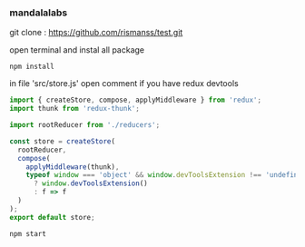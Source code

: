 ### mandalalabs

git clone :
https://github.com/rismanss/test.git

open terminal and instal all package

```
npm install
```

in file 'src/store.js' open comment if you have redux devtools

```js
import { createStore, compose, applyMiddleware } from 'redux';
import thunk from 'redux-thunk';

import rootReducer from './reducers';

const store = createStore(
  rootReducer,
  compose(
    applyMiddleware(thunk),
    typeof window === 'object' && window.devToolsExtension !== 'undefined'
      ? window.devToolsExtension()
      : f => f
  )
);
export default store;
```

```
npm start
```
